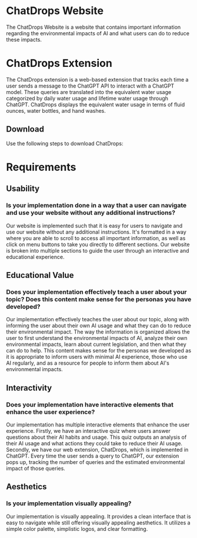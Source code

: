 ﻿# ChatDrops Website
The ChatDrops Website is a website that contains important information regarding the environmental impacts of AI and what users can do to reduce these impacts. 

# ChatDrops Extension
The ChatDrops extension is a web-based extension that tracks each time a user sends a message to the ChatGPT API to interact with a ChatGPT model. These queries are translated into the equivalent water usage categorized by daily water usage and lifetime water usage through ChatGPT. ChatDrops displays the equivalent water usage in terms of fluid ounces, water bottles, and hand washes. 

## Download
Use the following steps to download ChatDrops:


# Requirements

## Usability
### Is your implementation done in a way that a user can navigate and use your website without any additional instructions?

Our website is implemented such that it is easy for users to navigate and use our website without any additional instructions. It's formatted in a way where you are able to scroll to access all important information, as well as click on menu buttons to take you directly to different sections. Our website is broken into multiple sections to guide the user through an interactive and educational experience. 

## Educational Value 
### Does your implementation effectively teach a user about your topic? Does this content make sense for the personas you have developed?

Our implementation effectively teaches the user about our topic, along with informing the user about their own AI usage and what they can do to reduce their environmental impact. The way the information is organized allows the user to first understand the environmental impacts of AI, analyze their own environmental impacts, learn about current legislation, and then what they can do to help. This content makes sense for the personas we developed as it is appropriate to inform users with minimal AI experience, those who use AI regularly, and as a resource for people to inform them about AI's environmental impacts. 

## Interactivity 
### Does your implementation have interactive elements that enhance the user experience?

Our implementation has multiple interactive elements that enhance the user experience. Firstly, we have an interactive quiz where users answer questions about their AI habits and usage. This quiz outputs an analysis of their AI usage and what actions they could take to reduce their AI usage. Secondly, we have our web extension, ChatDrops, which is implemented in ChatGPT. Every time the user sends a query to ChatGPT, our extension pops up, tracking the number of queries and the estimated environmental impact of those queries. 

## Aesthetics
### Is your implementation visually appealing?

Our implementation is visually appealing. It provides a clean interface that is easy to navigate while still offering visually appealing aesthetics. It utilizes a simple color palette, simplistic logos, and clear formatting. 
